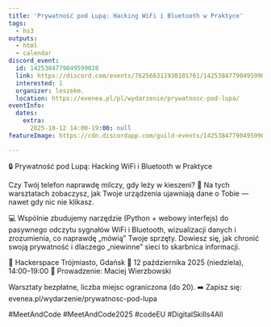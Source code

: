 ```yaml
---
title: 'Prywatność pod Lupą: Hacking WiFi i Bluetooth w Praktyce'
tags:
  - hs3
outputs:
  - html
  - calendar
discord_event:
  id: 1425384779049599028
  link: https://discord.com/events/762566311930101761/1425384779049599028
  interested: 1
  organizer: leszekm.
  location: https://evenea.pl/pl/wydarzenie/prywatnosc-pod-lupa/
eventInfo:
  dates:
    extra:
      2025-10-12 14:00-19:00: null
featureImage: https://cdn.discordapp.com/guild-events/1425384779049599028/5599a378f43fe4765d8edad3403ca6df.png?size=1024

---
```


🔒 Prywatność pod Lupą: Hacking WiFi i Bluetooth w Praktyce

Czy Twój telefon naprawdę milczy, gdy leży w kieszeni? 👀
Na tych warsztatach zobaczysz, jak Twoje urządzenia ujawniają dane o Tobie — nawet gdy nic nie klikasz.

💻 Wspólnie zbudujemy narzędzie (Python + webowy interfejs) do pasywnego odczytu sygnałów WiFi i Bluetooth, wizualizacji danych i zrozumienia, co naprawdę „mówią” Twoje sprzęty.
Dowiesz się, jak chronić swoją prywatność i dlaczego „niewinne” sieci to skarbnica informacji.

📍 Hackerspace Trójmiasto, Gdańsk
📅 12 października 2025 (niedziela), 14:00–19:00
👤 Prowadzenie: Maciej Wierzbowski

Warsztaty bezpłatne, liczba miejsc ograniczona (do 20).
➡️ Zapisz się: evenea.pl/wydarzenie/prywatnosc-pod-lupa

#MeetAndCode #MeetAndCode2025 #codeEU #DigitalSkills4All
